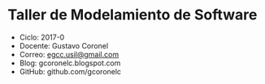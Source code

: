 # Taller de Modelamiento de Software

- Ciclo: 2017-0
- Docente: Gustavo Coronel
- Correo: egcc.usil@gmail.com
- Blog: gcoronelc.blogspot.com
- GitHub: github.com/gcoronelc




